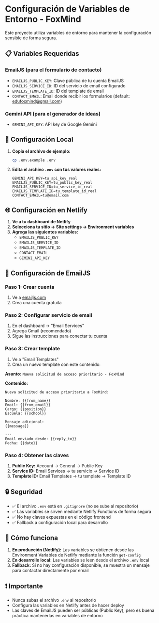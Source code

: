 # Configuración de Variables de Entorno - FoxMind

Este proyecto utiliza variables de entorno para mantener la configuración sensible de forma segura.

## 📋 Variables Requeridas

### EmailJS (para el formulario de contacto)
- `EMAILJS_PUBLIC_KEY`: Clave pública de tu cuenta EmailJS
- `EMAILJS_SERVICE_ID`: ID del servicio de email configurado
- `EMAILJS_TEMPLATE_ID`: ID del template de email
- `CONTACT_EMAIL`: Email donde recibir los formularios (default: edufoxmind@gmail.com)

### Gemini API (para el generador de ideas)
- `GEMINI_API_KEY`: API key de Google Gemini

## 🔧 Configuración Local

1. **Copia el archivo de ejemplo:**
   ```bash
   cp .env.example .env
   ```

2. **Edita el archivo `.env` con tus valores reales:**
   ```
   GEMINI_API_KEY=tu_api_key_real
   EMAILJS_PUBLIC_KEY=tu_public_key_real
   EMAILJS_SERVICE_ID=tu_service_id_real
   EMAILJS_TEMPLATE_ID=tu_template_id_real
   CONTACT_EMAIL=tu@email.com
   ```

## 🌐 Configuración en Netlify

1. **Ve a tu dashboard de Netlify**
2. **Selecciona tu sitio → Site settings → Environment variables**
3. **Agrega las siguientes variables:**
   - `EMAILJS_PUBLIC_KEY`
   - `EMAILJS_SERVICE_ID`
   - `EMAILJS_TEMPLATE_ID`
   - `CONTACT_EMAIL`
   - `GEMINI_API_KEY`

## 📧 Configuración de EmailJS

### Paso 1: Crear cuenta
1. Ve a [emailjs.com](https://www.emailjs.com/)
2. Crea una cuenta gratuita

### Paso 2: Configurar servicio de email
1. En el dashboard → "Email Services"
2. Agrega Gmail (recomendado)
3. Sigue las instrucciones para conectar tu cuenta

### Paso 3: Crear template
1. Ve a "Email Templates"
2. Crea un nuevo template con este contenido:

**Asunto:** `Nueva solicitud de acceso prioritario - FoxMind`

**Contenido:**
```
Nueva solicitud de acceso prioritario a FoxMind:

Nombre: {{from_name}}
Email: {{from_email}}
Cargo: {{position}}
Escuela: {{school}}

Mensaje adicional:
{{message}}

---
Email enviado desde: {{reply_to}}
Fecha: {{date}}
```

### Paso 4: Obtener las claves
1. **Public Key:** Account → General → Public Key
2. **Service ID:** Email Services → tu servicio → Service ID
3. **Template ID:** Email Templates → tu template → Template ID

## 🔒 Seguridad

- ✅ El archivo `.env` está en `.gitignore` (no se sube al repositorio)
- ✅ Las variables se sirven mediante Netlify Functions de forma segura
- ✅ No hay claves expuestas en el código frontend
- ✅ Fallback a configuración local para desarrollo

## 🚀 Cómo funciona

1. **En producción (Netlify):** Las variables se obtienen desde las Environment Variables de Netlify mediante la función `get-config`
2. **En desarrollo local:** Las variables se leen desde el archivo `.env` local
3. **Fallback:** Si no hay configuración disponible, se muestra un mensaje para contactar directamente por email

## ❗ Importante

- Nunca subas el archivo `.env` al repositorio
- Configura las variables en Netlify antes de hacer deploy
- Las claves de EmailJS pueden ser públicas (Public Key), pero es buena práctica mantenerlas en variables de entorno